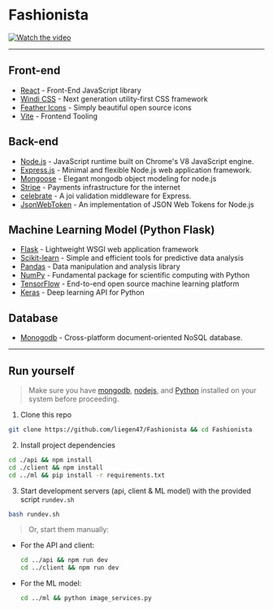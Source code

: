 # Fashionista

[![Watch the video](https://img.youtube.com/vi/fRuE2MAyDt8/maxresdefault.jpg)](https://www.youtube.com/watch?v=fRuE2MAyDt8)

---
## Front-end
- [React](https://es.reactjs.org/) - Front-End JavaScript library
- [Windi CSS](https://windicss.org/) - Next generation utility-first CSS framework
- [Feather Icons](https://feathericons.com/) - Simply beautiful open source icons
- [Vite](https://vitejs.dev/) - Frontend Tooling

## Back-end 
- [Node.js](https://nodejs.org/) - JavaScript runtime built on Chrome's V8 JavaScript engine.
- [Express.js](https://expressjs.com/) - Minimal and flexible Node.js web application framework.
- [Mongoose](https://mongoosejs.com/) - Elegant mongodb object modeling for node.js 
- [Stripe](https://stripe.com/docs/js) - Payments infrastructure for the internet
- [celebrate](https://github.com/arb/celebrate) - A joi validation middleware for Express.
- [JsonWebToken](https://github.com/auth0/node-jsonwebtoken) - An implementation of JSON Web Tokens for Node.js

## Machine Learning Model (Python Flask)
- [Flask](https://flask.palletsprojects.com/) - Lightweight WSGI web application framework
- [Scikit-learn](https://scikit-learn.org/) - Simple and efficient tools for predictive data analysis
- [Pandas](https://pandas.pydata.org/) - Data manipulation and analysis library
- [NumPy](https://numpy.org/) - Fundamental package for scientific computing with Python
- [TensorFlow](https://www.tensorflow.org/) - End-to-end open source machine learning platform
- [Keras](https://keras.io/) - Deep learning API for Python

## Database
- [Monogodb](https://www.mongodb.com/) - Cross-platform document-oriented NoSQL database.

---
## Run yourself
> Make sure you have [mongodb](https://www.mongodb.com/try/download/community), [nodejs](https://nodejs.org/), and [Python](https://www.python.org/) installed on your system before proceeding.

1. Clone this repo
```bash
git clone https://github.com/liegen47/Fashionista && cd Fashionista
```
2. Install project dependencies
```bash
cd ./api && npm install
cd ./client && npm install
cd ../ml && pip install -r requirements.txt
```
3. Start development servers (api, client & ML model) with the provided script `rundev.sh`
```bash
bash rundev.sh
```
> Or, start them manually:
- For the API and client:
  ```bash
  cd ../api && npm run dev
  cd ../client && npm run dev
  ```
- For the ML model:
  ```bash
  cd ../ml && python image_services.py
  ```
```
